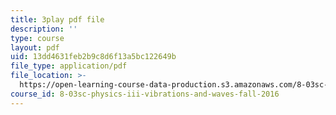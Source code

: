 ```yaml
---
title: 3play pdf file
description: ''
type: course
layout: pdf
uid: 13dd4631feb2b9c8d6f13a5bc122649b
file_type: application/pdf
file_location: >-
  https://open-learning-course-data-production.s3.amazonaws.com/8-03sc-physics-iii-vibrations-and-waves-fall-2016/13dd4631feb2b9c8d6f13a5bc122649b_Ahv7Akj2xs4.pdf
course_id: 8-03sc-physics-iii-vibrations-and-waves-fall-2016
---
```

